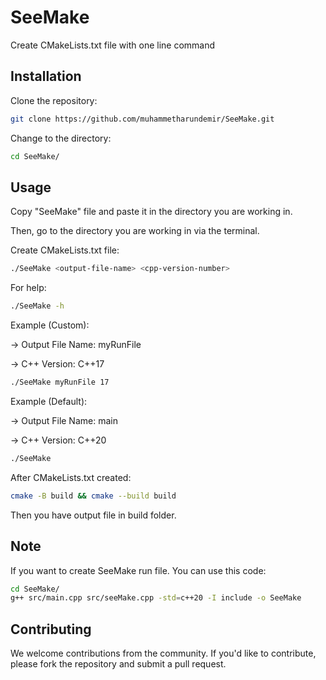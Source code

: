 # SeeMake
Create CMakeLists.txt file with one line command

## Installation
Clone the repository:
```bash
git clone https://github.com/muhammetharundemir/SeeMake.git
```

Change to the directory:
```bash
cd SeeMake/
```

## Usage
Copy "SeeMake" file and paste it in the directory you are working in.  

  
Then, go to the directory you are working in via the terminal.  

  
Create CMakeLists.txt file:
```bash
./SeeMake <output-file-name> <cpp-version-number>
```
For help:
```bash
./SeeMake -h
```

Example (Custom):  

  
→  Output File Name: myRunFile  

  
→  C++ Version: C++17  

  
```bash
./SeeMake myRunFile 17
``` 

Example (Default):  

  
→  Output File Name: main  

  
→  C++ Version: C++20  

  
```bash
./SeeMake
```

  
After CMakeLists.txt created:
```bash
cmake -B build && cmake --build build
```
  
Then you have output file in build folder.

## Note
If you want to create SeeMake run file. You can use this code:
```bash
cd SeeMake/
g++ src/main.cpp src/seeMake.cpp -std=c++20 -I include -o SeeMake
```

## Contributing
We welcome contributions from the community. If you'd like to contribute, please fork the repository and submit a pull request.